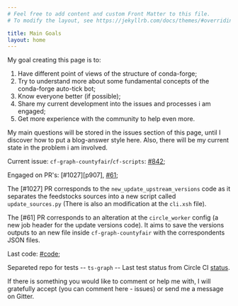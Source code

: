 ```yaml
---
# Feel free to add content and custom Front Matter to this file.
# To modify the layout, see https://jekyllrb.com/docs/themes/#overriding-theme-defaults

title: Main Goals
layout: home
---
```


My goal creating this page is to:
1. Have different point of views of the structure of conda-forge;
2. Try to understand more about some fundamental concepts of the conda-forge auto-tick bot;
3. Know everyone better (if possible);
4. Share my current development into the issues and processes i am engaged;
5. Get more experience with the community to help even more.

My main questions will be stored in the issues section of this page, until I discover how to put a blog-answer style here.
Also, there will be my current state in the problem i am involved.

Current issue: `cf-graph-countyfair`/`cf-scripts`: [#842][i842];

Engaged on PR's: [#1027][p907], [#61][p61];

The [#1027] PR corresponds to the `new_update_upstream_versions` code as it separates the feedstocks sources into a new script called `update_sources.py` (There is also an modification at the `cli.xsh` file). 

The [#61] PR corresponds to an alteration at the `circle_worker` config (a new job header for the update versions code). It aims to save the versions outputs to an new file inside `cf-graph-countyfair` with the correspondents JSON files.

Last code: [#code][code];

Separeted repo for tests -- `ts-graph` -- Last test status from Circle CI [status].

If there is something you would like to comment or help me with, I will gratefully accept (you can comment here - issues) or send me a message on Gitter.

[i842]: https://github.com/regro/cf-scripts/issues/842
[p1027]: https://github.com/regro/cf-scripts/pull/1027
[p61]: https://github.com/regro/circle_worker/pull/61
[code]: https://github.com/regro/circle_worker/pull/61/commits/017344494e9e01c75efe312a6ba8323b37ff9fd3
[status]: https://app.circleci.com/pipelines/github/viniciusdc/ts-graph/46/workflows/cf6da52d-df5d-485d-9aaf-6c142ce10962/jobs/51/steps
